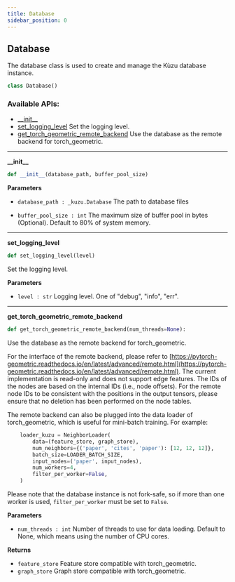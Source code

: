 ```yaml
---
title: Database
sidebar_position: 0
---
```


<a id="database.Database"></a>

## Database
The database class is used to create and manage the Kùzu database instance.

```python
class Database()
```

### Available APIs:
* [\_\_init\_\_](#database.Database.__init__)
* [set\_logging\_level](#database.Database.set_logging_level) Set the logging level.
* [get\_torch\_geometric\_remote\_backend](#database.Database.get_torch_geometric_remote_backend) Use the database as the remote backend for torch_geometric. 

----

<a id="database.Database.__init__"></a>

**\_\_init\_\_**

```python
def __init__(database_path, buffer_pool_size)
```

**Parameters**
- `database_path : _kuzu.Database` The path to database files

- `buffer_pool_size : int` The maximum size of buffer pool in bytes (Optional). Default to 80% of system memory.

-------

<a id="database.Database.set_logging_level"></a>

**set\_logging\_level**

```python
def set_logging_level(level)
```

Set the logging level.

**Parameters**
- `level : str` Logging level. One of "debug", "info", "err".

-------

<a id="database.Database.get_torch_geometric_remote_backend"></a>
**get\_torch\_geometric\_remote\_backend**

```python
def get_torch_geometric_remote_backend(num_threads=None):
```

Use the database as the remote backend for torch_geometric. 

For the interface of the remote backend, please refer to 
[https://pytorch-geometric.readthedocs.io/en/latest/advanced/remote.html](https://pytorch-geometric.readthedocs.io/en/latest/advanced/remote.html).
The current implementation is read-only and does not support edge features. The IDs of the nodes are based on the internal IDs (i.e., node offsets). For the remote node IDs to be consistent with the positions in the output tensors, please ensure that no deletion has been performed on the node tables. 

The remote backend can also be plugged into the data loader of torch_geometric, which is useful for mini-batch training. For example:

```python
    loader_kuzu = NeighborLoader(
        data=(feature_store, graph_store),
        num_neighbors={('paper', 'cites', 'paper'): [12, 12, 12]},
        batch_size=LOADER_BATCH_SIZE,
        input_nodes=('paper', input_nodes),
        num_workers=4,
        filter_per_worker=False,
    )
```
        
Please note that the database instance is not fork-safe, so if more than one worker is used, `filter_per_worker` must be set to `False`.

**Parameters**
- `num_threads : int` Number of threads to use for data loading. Default to None, which means using the number of CPU cores.

**Returns**
- `feature_store` Feature store compatible with torch_geometric.
- `graph_store` Graph store compatible with torch_geometric.
